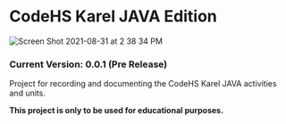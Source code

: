 # CodeHS Karel JAVA Edition
![Screen Shot 2021-08-31 at 2 38 34 PM](https://user-images.githubusercontent.com/89373606/131559134-575dab9c-2b1e-47b1-adfb-14e45c4fd367.png)

### Current Version: 0.0.1 (Pre Release)

Project for recording and documenting the CodeHS Karel JAVA activities and units.

**This project is only to be used for educational purposes.**
